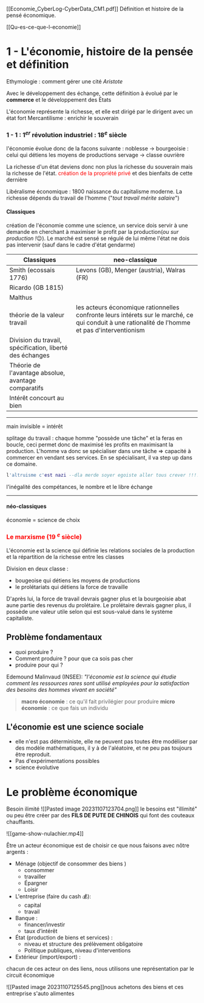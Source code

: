 [[Economie_CyberLog-CyberData_CM1.pdf]]
Définition et histoire de la pensé économique.

[[Qu-es-ce-que-l-economie]]
# 1 - L'économie, histoire de la pensée et définition

Ethymologie : comment gérer une cité *Aristote*

Avec le développement des échange, cette définition à évolué par le **commerce** et le développement des États 

L'économie représente la richesse, et elle est dirigé par le dirigent avec un état fort 
Mercantilisme : enrichir le souverain 

### 1 - 1 : 1$^{er}$ révolution industriel : 18$^e$ siècle 
l'économie évolue donc de la facons suivante :
noblesse $\rightarrow$ bourgeoisie : celui qui détiens les moyens de productions 
servage $\rightarrow$ classe ouvrière 

La richesse d'un état deviens donc non plus la richesse du souverain mais la richesse de l'état. <font color = red> création de la propriété privé </font> et des bienfaits de cette dernière 

Libéralisme économique : 1800 naissance du capitalisme moderne. La richesse dépends du travail de l'homme ("*tout travail mérite salaire*")

#### Classiques
création de l'économie comme une science, un service dois servir à une demande en cherchant à maximiser le profit par la production(*ou sur production !*😉). Le marché est sensé se régulé de lui même l'état ne dois pas intervenir (sauf dans le cadre d'état gendarme)

Classiques | neo-classique
---|---
Smith (ecossais 1776) | Levons (GB), Menger (austria), Walras (FR)
Ricardo (GB 1815) | 
Malthus | 
théorie de la valeur travail | les acteurs économique rationnelles confronte leurs intérets sur le marché, ce qui conduit à une rationalité de l'homme et pas d'interventionism
Division du travail, spécification, liberté des échanges |  
Théorie de l'avantage absolue, avantage comparatifs | 
Intérêt concourt au bien | 

--- 
main invisible = intérêt 

splitage du travail : chaque homme "possède une tâche" et la feras en boucle, ceci permet donc de maximisé les profits en maximisant la production. L'homme va donc se spécialiser dans une tâche => capacité à commercer en vendant ses services. En se spécialisant, il va step up dans ce domaine.

```lua
l'altruisme c'est nazi --dla merde soyer egoiste aller tous crever !!!!
```

l'inégalité des compétances, le nombre et le libre échange

---
#### néo-classiques

économie = science de choix 

### <font color = red> Le marxisme (19 $^e$  siècle) </font>

L'économie est la science qui définie les relations sociales de la production et la répartition de la richesse entre les classes

Division en deux classe : 
- bougeoise qui détiens les moyens de productions 
- le prolétariats qui détiens la force de travaille 

D'après lui, la force de travail devrais gagner plus et la bourgeoisie abat aune partie des revenus du prolétaire. Le prolétaire devrais gagner plus, il possède une valeur utile selon qui est sous-valué dans le système capitaliste. 

## Problème fondamentaux

- quoi produire ?
- Comment produire ? pour que ca sois pas cher
- produire pour qui ? 

Edemound Malinvaud (INSEE): *"l'économie est la science qui étudie comment les ressources rares sont utilisé employées pour la satisfaction des besoins des hommes vivant en société"*

>**macro économie** : ce qu'il fait privilégier pour produire 
  **micro économie** : ce que fais un individu 

## L'économie est une science sociale 

- elle n'est pas déterministe, elle ne peuvent pas toutes être modéliser par des modèle mathématiques, il y à de l'aléatoire, et ne peu pas toujours être reproduit.
- Pas d'expérimentations possibles
- science évolutive 

# Le problème économique

Besoin ilimité ![[Pasted image 20231107123704.png]]
le besoins est "illimité" ou peu être créer par des **FILS DE PUTE DE CHINOIS** qui font des couteaux chauffants. 

![[game-show-nulachier.mp4]]

Être un acteur économique est de choisir ce que nous faisons avec nôtre argents :
- Ménage (objectif de consommer des biens )
	- consommer 
	- travailler
	- Épargner 
	- Loisir 
- L'entreprise (faire du cash 💰):
	- capital
	- travail
- Banque :
	- financer/investir
	- taux d’intérêt
- État (production de biens et services) :
	- niveau et structure des prélèvement obligatoire 
	- Politique publiques, niveau d'interventions
- Extérieur (import/export) :

chacun de ces acteur on des liens, nous utilisons une représentation par le circuit économique 

![[Pasted image 20231107125545.png]]nous achetons des biens et ces entreprise s'auto alimentes 
